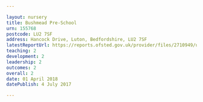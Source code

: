 ```yaml
---

layout: nursery
title: Bushmead Pre-School
urn: 155768
postcode: LU2 7SF
address: Hancock Drive, Luton, Bedfordshire, LU2 7SF
latestReportUrl: https://reports.ofsted.gov.uk/provider/files/2710949/urn/155768.pdf
teaching: 2
development: 2
leadership: 2
outcomes: 2
overall: 2
date: 01 April 2018 
datePublish: 4 July 2017

---
```

